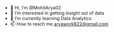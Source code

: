 - 👋 Hi, I’m @MohitArya02
- 👀 I’m interested in getting insight out of data
- 🌱 I’m currently learning Data Analytics
- 📫 How to reach me aryawork822@gmail.com

<!---
MohitArya02/MohitArya02 is a ✨ special ✨ repository because its `README.md` (this file) appears on your GitHub profile.
You can click the Preview link to take a look at your changes.
--->
